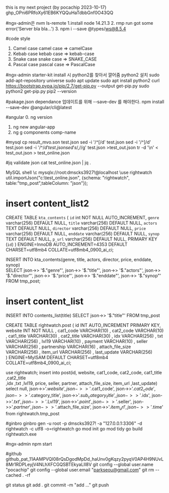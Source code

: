 this is my next project (by pocachip 2023-10-17)
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

#ngx-admin은 
nvm ls-remote
1.install node 14.21.3
2. rmp run got some error('Server bla bla...')
3. npm i --save @types/ws@8.5.4

#code style
1. Camel case
	camel case => camelCase
2. Kebab case
	kebab case => kebab-case
3. Snake case
	snake case => SNAKE_CASE
4. Pascal case
	pascal case => PascalCase

#ngx-admin starter-kit install 시 python2를 찾아서 깔어줌
python2 설치 
	sudo add-apt-repository universe
	sudo apt update 
	sudo apt install python2
	curl https://bootstrap.pypa.io/pip/2.7/get-pip.py --output get-pip.py
	sudo python2 get-pip.py
	pip2 --version

#pakage.json dependance 업데이트를 위해 --save-dev 를 해야한다.
npm install --save-dev @angular/cli@latest


#angular 
 0. ng version
 1. ng new angular-app
 2. ng g components comp-name



#mysql
cp result_mvo.son test.json
sed -i '/^\[/d' test.json
sed -i '/^\]/d' test.json
sed -i '/^$/d' test.json
sed 's/,$//g' test.json >test_out.json
tr -d '\n' < test_out.json > test_online.json

#jq validate json
cat test_online.json | jq .

MySQL shell 
\c mysqlx://root:dmscks3927!@localhost
\use rightwatch
util.importJson("c:\\test_online.json", {schema: "rightwatch", table:"tmp_post",tableColumn: "json"});

# insert content_list2
CREATE TABLE `kta_contents` (
  `id` int NOT NULL AUTO_INCREMENT,
  `genre` varchar(256) DEFAULT NULL,
  `title` varchar(256) DEFAULT NULL,
  `actors` TEXT DEFAULT NULL,
  `director` varchar(256) DEFAULT NULL,
  `price` varchar(256) DEFAULT NULL,
  `enddate` varchar(256) DEFAULT NULL,
  `synop` TEXT DEFAULT NULL,
  `p_url` varchar(256) DEFAULT NULL,
  PRIMARY KEY (`id`)
) ENGINE=InnoDB AUTO_INCREMENT=4353 DEFAULT CHARSET=utf8mb4 COLLATE=utf8mb4_0900_ai_ci;

INSERT INTO kta_contents(genre, title, actors, director, price, enddate, synop)  
SELECT json->> '$."genre"',
json->> '$."title"',
json->> '$."actors"',
json->> '$."director"',
json->> '$."price"',
json->> '$."enddate"',
json->> '$."synop"'
FROM tmp_post;

# insert content_list
INSERT INTO contents_list(title)  SELECT json->> '$."title"' FROM tmp_post

CREATE  TABLE rightwatch.post ( 
	id                   INT AUTO_INCREMENT PRIMARY KEY,
	website              INT  NOT NULL     ,
	cat1_code            VARCHAR(10)       ,
	cat2_code            VARCHAR(10)       ,
	cat1_title           VARCHAR(30)       ,
	cat2_title           VARCHAR(30)       ,
	idx                  VARCHAR(256)    ,
	txt                  VARCHAR(256)       ,
	lvl19                VARCHAR(10)       ,
	payment                VARCHAR(10)       ,
	seller               VARCHAR(256)       ,
	partnership              VARCHAR(16)       ,
	attach_file_size     VARCHAR(256)       ,
	item_url     VARCHAR(256)       ,
	last_update          VARCHAR(256)     
 ) ENGINE=MyISAM DEFAULT CHARSET=utf8mb4 COLLATE=utf8mb4_0900_ai_ci;

use rightwatch;
insert into post(id, website, cat1_code, cat2_code, cat1_title ,cat2_title       
,idx ,txt ,lvl19, price, seller, partner, attach_file_size, item_url
,last_update)
select 
    null,
	json->>'$.website',
	json->>'$.cat1_code',
	json->>'$.cat2_code',
	json->>'$.category_title',
	json->>'$.sub_category_title',
	json->>'$.idx',
	json->>'$.txt',
	json->>'$.Lvl19',
	json->>'$.point',
	json->>'$.seller',
	json->>'$.partner',
	json->>'$.attach_file_size',
    json->>'$.item_url',
	json->>'$.time'
from rightwatch.tmp_post

#ginbro
ginbro gen -u root -p dmscks3927! -a "127.0.0.1:3306" -d rightwatch -c utf8 -o=rightwatch
go mod init
go mod tidy
go build
rightwatch.exe

#ngx-admin
npm start


#github
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
git config --global user.name "pocachip"
git config --global user.email "parkseou@gmail.com"
git rm --cached . -rf 

git status
git add .
git commit -m "add ..."
git push



